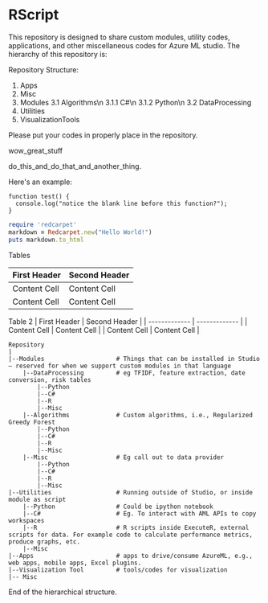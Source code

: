 RScript
=======

This repository is designed to share custom modules, utility codes, applications, and other miscellaneous codes for Azure ML studio. The hierarchy of this repository is:

Repository Structure: 
1. Apps
2. Misc
3. Modules
   3.1 Algorithms\n
       3.1.1 C#\n
       3.1.2 Python\n
   3.2 DataProcessing
4. Utilities
5. VisualizationTools


Please put your codes in properly place in the repository.


 
wow_great_stuff

do_this_and_do_that_and_another_thing.



Here's an example:

```
function test() {
  console.log("notice the blank line before this function?");
}
```



```ruby
require 'redcarpet'
markdown = Redcarpet.new("Hello World!")
puts markdown.to_html
```



Tables


First Header  | Second Header
------------- | -------------
Content Cell  | Content Cell
Content Cell  | Content Cell



Table 2
| First Header  | Second Header |
| ------------- | ------------- |
| Content Cell  | Content Cell  |
| Content Cell  | Content Cell  |



```
Repository
|
|--Modules                    # Things that can be installed in Studio – reserved for when we support custom modules in that language
    |--DataProcessing         # eg TFIDF, feature extraction, date conversion, risk tables
        |--Python
        |--C#
        |--R
        |--Misc
    |--Algorithms             # Custom algorithms, i.e., Regularized Greedy Forest
        |--Python
        |--C#
        |--R
        |--Misc
    |--Misc                   # Eg call out to data provider
        |--Python
        |--C#
        |--R
        |--Misc
|--Utilities                  # Running outside of Studio, or inside module as script
    |--Python                 # Could be ipython notebook
    |--C#                     # Eg. To interact with AML APIs to copy workspaces
    |--R                      # R scripts inside ExecuteR, external scripts for data. For example code to calculate performance metrics, produce graphs, etc.
    |--Misc
|--Apps                       # apps to drive/consume AzureML, e.g., web apps, mobile apps, Excel plugins.
|--Visualization Tool         # tools/codes for visualization    
|--	Misc 
```

End of the hierarchical structure.
